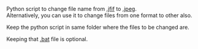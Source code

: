 Python script to change file name from [.jfif](https://en.wikipedia.org/wiki/JPEG_File_Interchange_Format) to [.jpeg](https://en.wikipedia.org/wiki/JPEG).\
Alternatively, you can use it to change files from one format to other also.

Keep the python script in same folder where the files to be changed are.

Keeping that [.bat](./changeExtension.bat) file is optional.
